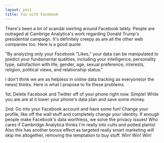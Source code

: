 ```yaml
---
layout: post
title: Fun with Facebook
---
```

There's been a lot of scandal swirling around Facebook lately.  People are outraged at Cambrige Analytica's work regarding Donald Trump's 
presidential campaign.  It's definitely creepy as are all the other web companies too.  Here is a good quote:

"By analyzing only your Facebook "Likes," your data can be manipulated to predict your fundamental qualities, including your intelligence,
personality type, satisfaction with life, gender, age, sexual preference, interests, religion, political views, and relationship status."

I don't think we are as helpless in online data tracking as everyone(or the news) thinks.  Here is what I propose to fix these problems.

1st: Delete Facebook and Twitter off of your phone right now.  Simple! While you are are at it lower your phone's data plan and save some money.

2nd: Go into your Facebook account and have some fun! Change your profile, like off the wall stuff and completely change your identity.  If enough
people make Facebook's data worthless, we solve the privacy issues!  Who cares if Cambridge Analytica thinks I'm really into cults and potted plants!
Also this has another bonus effect as targeted really smart marketing will skip me altogether, removing the temptation to buy stuff.
Win! Win! Win! 
